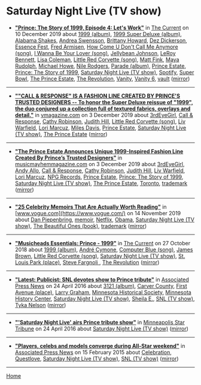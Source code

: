 # Saturday Night Live (TV show)

 - [**"Prince: The Story of 1999, Episode 4: Let's Work"**](https://www.thecurrent.org/feature/2019/12/10/prince-the-story-of-1999-episode-4-lets-work-swensson) in [The Current](https://www.thecurrent.org/) on 10 December 2019 about [1999 (album)](../../../topics/album/1999/index.md), [1999 Super Deluxe (album)](../../../topics/album/1999-super-deluxe/index.md), [Alabama Shakes](../../../topics/alabama-shakes/index.md), [Andrea Swensson](../../../topics/andrea-swensson/index.md), [Brittany Howard](../../../topics/brittany-howard/index.md), [Dez Dickerson](../../../topics/dez-dickerson/index.md), [Essence Fest](../../../topics/essence-fest/index.md), [Fred Armisen](../../../topics/fred-armisen/index.md), [How Come U Don't Call Me Anymore (song)](../../../topics/song/how-come-u-don-t-call-me-anymore/index.md), [I Wanna Be Your Lover (song)](../../../topics/song/i-wanna-be-your-lover/index.md), [Jellybean Johnson](../../../topics/jellybean-johnson/index.md), [LeRoy Bennett](../../../topics/leroy-bennett/index.md), [Lisa Coleman](../../../topics/lisa-coleman/index.md), [Little Red Corvette (song)](../../../topics/song/little-red-corvette/index.md), [Matt Fink](../../../topics/matt-fink/index.md), [Maya Rudolph](../../../topics/maya-rudolph/index.md), [Michael Howe](../../../topics/michael-howe/index.md), [Nile Rodgers](../../../topics/nile-rodgers/index.md), [Parade (album)](../../../topics/album/parade/index.md), [Prince Estate](../../../topics/prince-estate/index.md), [Prince: The Story of 1999](../../../topics/prince-the-story-of-1999/index.md), [Saturday Night Live (TV show)](../../../topics/tv-show/saturday-night-live/index.md), [Spotify](../../../topics/spotify/index.md), [Super Bowl](../../../topics/super-bowl/index.md), [The Prince Estate](../../../topics/the-prince-estate/index.md), [The Revolution](../../../topics/the-revolution/index.md), [Vanity](../../../topics/vanity/index.md), [Vanity 6](../../../topics/vanity-6/index.md), [vault](../../../topics/vault/index.md) ([mirror](https://web.archive.org/web/*/https://www.thecurrent.org/feature/2019/12/10/prince-the-story-of-1999-episode-4-lets-work-swensson))

----

 - [**""CALL & RESPONSE" IS A FASHION LINE CREATED BY PRINCE'S TRUSTED DESIGNERS -- To honor the Super Deluxe reissue of "1999", the duo conjured up a collection full of textured fabrics, overlays and detail."**](https://vmagazine.com/article/call-response-is-a-fashion-line-created-by-princes-trusted-designers/) in [vmagazine.com](https://vmagazine.com/) on 3 December 2019 about [3rdEyeGirl](../../../topics/3rdeyegirl/index.md), [Call & Response](../../../topics/call-response/index.md), [Cathy Robinson](../../../topics/cathy-robinson/index.md), [Judith Hill](../../../topics/judith-hill/index.md), [Little Red Corvette (song)](../../../topics/song/little-red-corvette/index.md), [Liv Warfield](../../../topics/liv-warfield/index.md), [Lori Marcuz](../../../topics/lori-marcuz/index.md), [Miles Davis](../../../topics/miles-davis/index.md), [Prince Estate](../../../topics/prince-estate/index.md), [Saturday Night Live (TV show)](../../../topics/tv-show/saturday-night-live/index.md), [The Prince Estate](../../../topics/the-prince-estate/index.md) ([mirror](https://web.archive.org/web/*/https://vmagazine.com/article/call-response-is-a-fashion-line-created-by-princes-trusted-designers/))

----

 - [**"The Prince Estate Announces Unique 1999-Inspired Fashion Line Created By Prince’s Trusted Designers"**](https://musicmayhemmagazine.com/the-prince-estate-announces-unique-1999-inspired-fashion-line-created-by-princes-trusted-designers/) in [musicmayhemmagazine.com](https://musicmayhemmagazine.com/) on 3 December 2019 about [3rdEyeGirl](../../../topics/3rdeyegirl/index.md), [Andy Allo](../../../topics/andy-allo/index.md), [Call & Response](../../../topics/call-response/index.md), [Cathy Robinson](../../../topics/cathy-robinson/index.md), [Judith Hill](../../../topics/judith-hill/index.md), [Liv Warfield](../../../topics/liv-warfield/index.md), [Lori Marcuz](../../../topics/lori-marcuz/index.md), [NPG Records](../../../topics/npg-records/index.md), [Prince Estate](../../../topics/prince-estate/index.md), [Prince: The Story of 1999](../../../topics/prince-the-story-of-1999/index.md), [Saturday Night Live (TV show)](../../../topics/tv-show/saturday-night-live/index.md), [The Prince Estate](../../../topics/the-prince-estate/index.md), [Toronto](../../../topics/toronto/index.md), [trademark](../../../topics/trademark/index.md) ([mirror](https://web.archive.org/web/*/https://musicmayhemmagazine.com/the-prince-estate-announces-unique-1999-inspired-fashion-line-created-by-princes-trusted-designers/))

----

 - [**"25 Celebrity Memoirs That Are Actually Worth Reading"**](https://www.vogue.com/article/best-celebrity-memoirs) in [www.vogue.com](https://www.vogue.com/) on 14 November 2019 about [Dan Piepenbring](../../../topics/dan-piepenbring/index.md), [memoir](../../../topics/memoir/index.md), [Netflix](../../../topics/netflix/index.md), [Obama](../../../topics/obama/index.md), [Saturday Night Live (TV show)](../../../topics/tv-show/saturday-night-live/index.md), [The Beautiful Ones (book)](../../../topics/book/the-beautiful-ones/index.md), [trademark](../../../topics/trademark/index.md) ([mirror](https://web.archive.org/web/*/https://www.vogue.com/article/best-celebrity-memoirs))

----

 - [**"Musicheads Essentials: Prince - 1999"**](https://www.thecurrent.org/feature/2018/10/27/musicheads-essentials-prince-1999) in [The Current](https://www.thecurrent.org/) on 27 October 2018 about [1999 (album)](../../../topics/album/1999/index.md), [André Cymone](../../../topics/andr-cymone/index.md), [Computer Blue (song)](../../../topics/song/computer-blue/index.md), [James Brown](../../../topics/james-brown/index.md), [Little Red Corvette (song)](../../../topics/song/little-red-corvette/index.md), [Saturday Night Live (TV show)](../../../topics/tv-show/saturday-night-live/index.md), [St. Louis Park (place)](../../../topics/place/st-louis-park/index.md), [Steve Fargnoli ](../../../topics/steve-fargnoli/index.md), [The Revolution](../../../topics/the-revolution/index.md) ([mirror](https://web.archive.org/web/*/https://www.thecurrent.org/feature/2018/10/27/musicheads-essentials-prince-1999))

----

 - [**"Latest: Publicist: SNL devotes show to Prince tribute"**](https://apnews.com/b57342f2b68447639ef7589c0caa9ee8) in [Associated Press News](https://apnews.com/) on 24 April 2016 about [3121 (album)](../../../topics/album/3121/index.md), [Carver County](../../../topics/carver-county/index.md), [First Avenue (place)](../../../topics/place/first-avenue/index.md), [Larry Graham](../../../topics/larry-graham/index.md), [Minnesota Historical Society](../../../topics/minnesota-historical-society/index.md), [Minnesota History Center](../../../topics/minnesota-history-center/index.md), [Saturday Night Live (TV show)](../../../topics/tv-show/saturday-night-live/index.md), [Sheila E.](../../../topics/sheila-e/index.md), [SNL (TV show)](../../../topics/tv-show/snl/index.md), [Tyka Nelson](../../../topics/tyka-nelson/index.md) ([mirror](https://web.archive.org/web/*/https://apnews.com/b57342f2b68447639ef7589c0caa9ee8))

----

 - [**"'Saturday Night Live' airs Prince tribute show"**](http://www.startribune.com/saturday-night-live-devotes-entire-show-to-prince-tribute/376876471/) in [Minneapolis Star Tribune](http://www.startribune.com/) on 24 April 2016 about [Saturday Night Live (TV show)](../../../topics/tv-show/saturday-night-live/index.md) ([mirror](https://web.archive.org/web/*/http://www.startribune.com/saturday-night-live-devotes-entire-show-to-prince-tribute/376876471/))

----

 - [**"Players, celebs and models converge during All-Star weekend"**](https://apnews.com/ba65c68171c64269919a07e1d745ced6) in [Associated Press News](https://apnews.com/) on 15 February 2015 about [Celebration](../../../topics/celebration/index.md), [Questlove](../../../topics/questlove/index.md), [Saturday Night Live (TV show)](../../../topics/tv-show/saturday-night-live/index.md), [SNL (TV show)](../../../topics/tv-show/snl/index.md) ([mirror](https://web.archive.org/web/*/https://apnews.com/ba65c68171c64269919a07e1d745ced6))

----

[Home](../)
